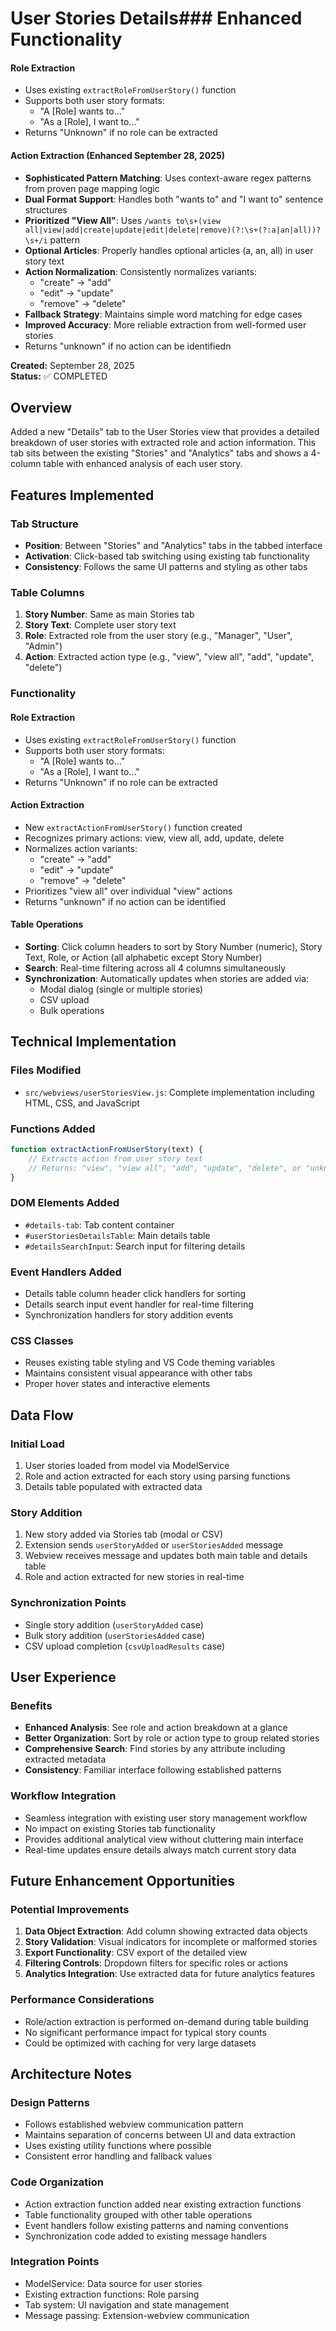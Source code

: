 # User Stories Details### Enhanced Functionality

#### Role Extraction
- Uses existing `extractRoleFromUserStory()` function
- Supports both user story formats:
  - "A [Role] wants to..."
  - "As a [Role], I want to..."
- Returns "Unknown" if no role can be extracted

#### Action Extraction (Enhanced September 28, 2025)
- **Sophisticated Pattern Matching**: Uses context-aware regex patterns from proven page mapping logic
- **Dual Format Support**: Handles both "wants to" and "I want to" sentence structures
- **Prioritized "View All"**: Uses `/wants to\s+(view all|view|add|create|update|edit|delete|remove)(?:\s+(?:a|an|all))?\s+/i` pattern
- **Optional Articles**: Properly handles optional articles (a, an, all) in user story text
- **Action Normalization**: Consistently normalizes variants:
  - "create" → "add"
  - "edit" → "update" 
  - "remove" → "delete"
- **Fallback Strategy**: Maintains simple word matching for edge cases
- **Improved Accuracy**: More reliable extraction from well-formed user stories
- Returns "unknown" if no action can be identifiedn

**Created:** September 28, 2025  
**Status:** ✅ COMPLETED

## Overview

Added a new "Details" tab to the User Stories view that provides a detailed breakdown of user stories with extracted role and action information. This tab sits between the existing "Stories" and "Analytics" tabs and shows a 4-column table with enhanced analysis of each user story.

## Features Implemented

### Tab Structure
- **Position**: Between "Stories" and "Analytics" tabs in the tabbed interface
- **Activation**: Click-based tab switching using existing tab functionality
- **Consistency**: Follows the same UI patterns and styling as other tabs

### Table Columns
1. **Story Number**: Same as main Stories tab
2. **Story Text**: Complete user story text
3. **Role**: Extracted role from the user story (e.g., "Manager", "User", "Admin")
4. **Action**: Extracted action type (e.g., "view", "view all", "add", "update", "delete")

### Functionality

#### Role Extraction
- Uses existing `extractRoleFromUserStory()` function
- Supports both user story formats:
  - "A [Role] wants to..."
  - "As a [Role], I want to..."
- Returns "Unknown" if no role can be extracted

#### Action Extraction
- New `extractActionFromUserStory()` function created
- Recognizes primary actions: view, view all, add, update, delete
- Normalizes action variants:
  - "create" → "add"
  - "edit" → "update" 
  - "remove" → "delete"
- Prioritizes "view all" over individual "view" actions
- Returns "unknown" if no action can be identified

#### Table Operations
- **Sorting**: Click column headers to sort by Story Number (numeric), Story Text, Role, or Action (all alphabetic except Story Number)
- **Search**: Real-time filtering across all 4 columns simultaneously
- **Synchronization**: Automatically updates when stories are added via:
  - Modal dialog (single or multiple stories)
  - CSV upload
  - Bulk operations

## Technical Implementation

### Files Modified
- `src/webviews/userStoriesView.js`: Complete implementation including HTML, CSS, and JavaScript

### Functions Added
```javascript
function extractActionFromUserStory(text) {
    // Extracts action from user story text
    // Returns: "view", "view all", "add", "update", "delete", or "unknown"
}
```

### DOM Elements Added
- `#details-tab`: Tab content container
- `#userStoriesDetailsTable`: Main details table
- `#detailsSearchInput`: Search input for filtering details

### Event Handlers Added
- Details table column header click handlers for sorting
- Details search input event handler for real-time filtering
- Synchronization handlers for story addition events

### CSS Classes
- Reuses existing table styling and VS Code theming variables
- Maintains consistent visual appearance with other tabs
- Proper hover states and interactive elements

## Data Flow

### Initial Load
1. User stories loaded from model via ModelService
2. Role and action extracted for each story using parsing functions
3. Details table populated with extracted data

### Story Addition
1. New story added via Stories tab (modal or CSV)
2. Extension sends `userStoryAdded` or `userStoriesAdded` message
3. Webview receives message and updates both main table and details table
4. Role and action extracted for new stories in real-time

### Synchronization Points
- Single story addition (`userStoryAdded` case)
- Bulk story addition (`userStoriesAdded` case) 
- CSV upload completion (`csvUploadResults` case)

## User Experience

### Benefits
- **Enhanced Analysis**: See role and action breakdown at a glance
- **Better Organization**: Sort by role or action type to group related stories
- **Comprehensive Search**: Find stories by any attribute including extracted metadata
- **Consistency**: Familiar interface following established patterns

### Workflow Integration
- Seamless integration with existing user story management workflow
- No impact on existing Stories tab functionality
- Provides additional analytical view without cluttering main interface
- Real-time updates ensure details always match current story data

## Future Enhancement Opportunities

### Potential Improvements
1. **Data Object Extraction**: Add column showing extracted data objects
2. **Story Validation**: Visual indicators for incomplete or malformed stories
3. **Export Functionality**: CSV export of the detailed view
4. **Filtering Controls**: Dropdown filters for specific roles or actions
5. **Analytics Integration**: Use extracted data for future analytics features

### Performance Considerations
- Role/action extraction is performed on-demand during table building
- No significant performance impact for typical story counts
- Could be optimized with caching for very large datasets

## Architecture Notes

### Design Patterns
- Follows established webview communication pattern
- Maintains separation of concerns between UI and data extraction
- Uses existing utility functions where possible
- Consistent error handling and fallback values

### Code Organization
- Action extraction function added near existing extraction functions
- Table functionality grouped with other table operations
- Event handlers follow existing patterns and naming conventions
- Synchronization code added to existing message handlers

### Integration Points
- ModelService: Data source for user stories
- Existing extraction functions: Role parsing
- Tab system: UI navigation and state management
- Message passing: Extension-webview communication